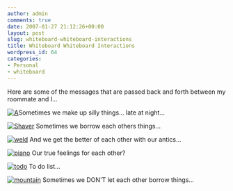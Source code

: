 ```yaml
---
author: admin
comments: true
date: 2007-01-27 21:12:26+00:00
layout: post
slug: whiteboard-whiteboard-interactions
title: Whiteboard Whiteboard Interactions
wordpress_id: 64
categories:
- Personal
- whiteboard
---
```


Here are some of the messages that are passed back and forth between my roommate and I...

[![A](/uploads/100_0654.thumbnail.JPG)](/uploads/100_0654.JPG)Sometimes we make up silly things... late at night...

[![Shaver](/uploads/100_0660.thumbnail.JPG)](/uploads/100_0660.JPG) Sometimes we borrow each others things...

[![weld](/uploads/100_0663.thumbnail.JPG)](/uploads/100_0663.JPG) And we get the better of each other with our antics...

[![piano](/uploads/100_0665.thumbnail.JPG)](/uploads/100_0665.JPG) Our true feelings for each other?

[![todo](/uploads/100_0677.thumbnail.JPG)](/uploads/100_0677.JPG) To do list...

[![mountain](/uploads/100_0662.thumbnail.JPG)](/uploads/100_0662.JPG)  Sometimes we DON'T let each other borrow things...
